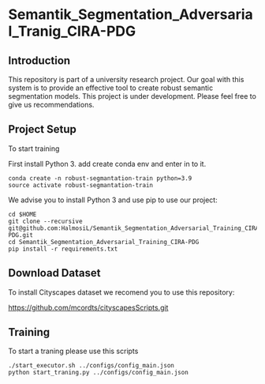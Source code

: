 # Semantik_Segmentation_Adversarial_Tranig_CIRA-PDG

## Introduction
This repository is part of a university research project. Our goal with this system is to provide an effective tool to create robust semantic segmentation models. This project is under development. Please feel free to give us recommendations.

## Project Setup
To start training

First install Python 3. add create conda env and enter in to it.

```
conda create -n robust-segmantation-train python=3.9
source activate robust-segmantation-train
```

We advise you to install Python 3 and use pip to use our project:

```
cd $HOME
git clone --recursive git@github.com:HalmosiL/Semantik_Segmentation_Adversarial_Training_CIRA-PDG.git
cd Semantik_Segmentation_Adversarial_Training_CIRA-PDG
pip install -r requirements.txt
```

## Download Dataset
To install Cityscapes dataset we recomend you to use this repository:

https://github.com/mcordts/cityscapesScripts.git

## Training
To start a traning please use this scripts

```
./start_executor.sh ../configs/config_main.json
python start_traning.py ../configs/config_main.json
```
